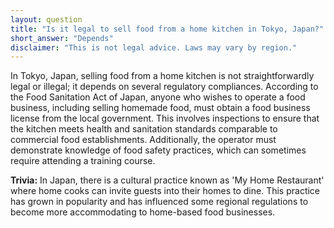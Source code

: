 ```yaml
---
layout: question
title: "Is it legal to sell food from a home kitchen in Tokyo, Japan?"
short_answer: "Depends"
disclaimer: "This is not legal advice. Laws may vary by region."
---
```


In Tokyo, Japan, selling food from a home kitchen is not straightforwardly legal or illegal; it depends on several regulatory compliances. According to the Food Sanitation Act of Japan, anyone who wishes to operate a food business, including selling homemade food, must obtain a food business license from the local government. This involves inspections to ensure that the kitchen meets health and sanitation standards comparable to commercial food establishments. Additionally, the operator must demonstrate knowledge of food safety practices, which can sometimes require attending a training course.

**Trivia:** In Japan, there is a cultural practice known as 'My Home Restaurant' where home cooks can invite guests into their homes to dine. This practice has grown in popularity and has influenced some regional regulations to become more accommodating to home-based food businesses.
